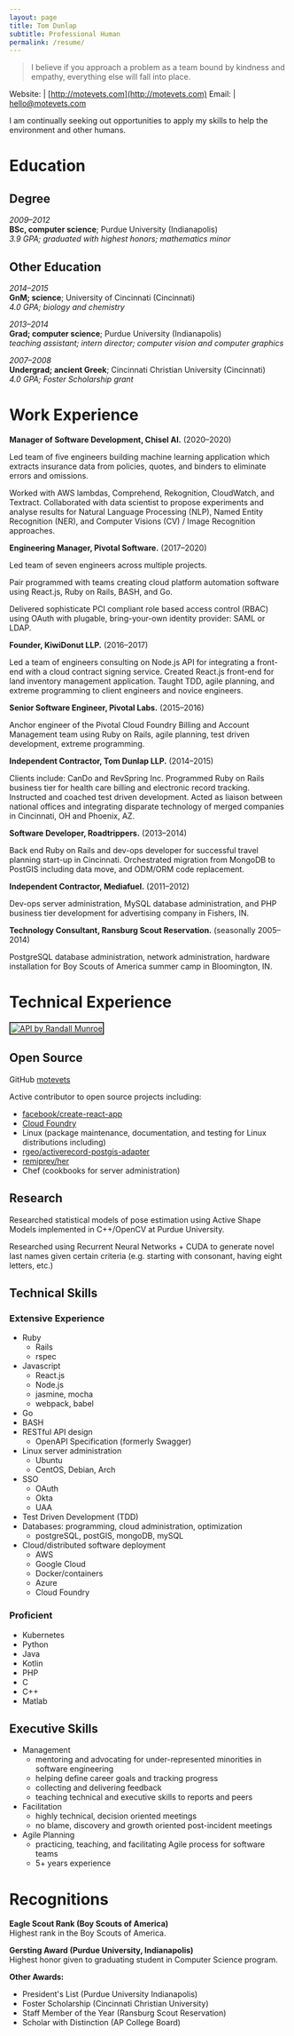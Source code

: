 ```yaml
---
layout: page
title: Tom Dunlap
subtitle: Professional Human
permalink: /resume/
---
```


> I believe if you approach a problem as a team bound by kindness and empathy, everything else will fall into place.

Website: | [http://motevets.com](http://motevets.com)
Email:   | hello@motevets.com

I am continually seeking out opportunities to apply my skills to help the environment and other humans.

Education
=========

Degree
------
*2009–2012*  
**BSc, computer science**; Purdue University (Indianapolis)  
*3.9 GPA; graduated with highest honors; mathematics minor*

Other Education
---------------
*2014–2015*  
**GnM; science**; University of Cincinnati (Cincinnati)  
*4.0 GPA; biology and chemistry*

*2013–2014*  
**Grad; computer science**; Purdue University (Indianapolis)  
*teaching assistant; intern director; computer vision and computer graphics*

*2007–2008*  
**Undergrad; ancient Greek**; Cincinnati Christian University (Cincinnati)  
*4.0 GPA; Foster Scholarship grant*

Work Experience
===============

**Manager of Software Development, Chisel AI.** (2020–2020)

Led team of five engineers building machine learning application which extracts insurance data from policies, quotes,
and binders to eliminate errors and omissions.

Worked with AWS lambdas, Comprehend, Rekognition, CloudWatch, and Textract. Collaborated with data scientist to
propose experiments and analyse results for Natural Language Processing (NLP), Named Entity Recognition (NER), and
Computer Visions (CV) / Image Recognition approaches.

**Engineering Manager, Pivotal Software.** (2017–2020)

Led team of seven engineers across multiple projects.

Pair programmed with teams creating cloud platform automation software using React.js, Ruby on Rails, BASH, and Go.

Delivered sophisticate PCI compliant role based access control (RBAC) using OAuth with plugable, bring-your-own
identity provider: SAML or LDAP.

**Founder, KiwiDonut LLP.** (2016–2017)

Led a team of engineers consulting on Node.js API for integrating a front-end with a cloud contract signing service.
Created React.js front-end for land inventory management application. Taught TDD, agile planning, and extreme
programming to client engineers and novice engineers.

**Senior Software Engineer, Pivotal Labs.** (2015–2016)

Anchor engineer of the Pivotal Cloud Foundry Billing and Account Management team using Ruby on Rails, agile planning,
test driven development, extreme programming.

**Independent Contractor, Tom Dunlap LLP.** (2014–2015)

Clients include: CanDo and RevSpring Inc. Programmed Ruby on Rails business tier for health care billing and
electronic record tracking. Instructed and coached test driven development. Acted as liaison between national offices
and integrating disparate technology of merged companies in Cincinnati, OH and Phoenix, AZ.

**Software Developer, Roadtrippers.** (2013–2014)

Back end Ruby on Rails and dev-ops developer for successful travel planning start-up in Cincinnati. Orchestrated
migration from MongoDB to PostGIS including data move, and ODM/ORM code replacement.

**Independent Contractor, Mediafuel.** (2011–2012)

Dev-ops server administration, MySQL database administration, and PHP business tier development for advertising
company in Fishers, IN.

**Technology Consultant, Ransburg Scout Reservation.** (seasonally 2005–2014)

PostgreSQL database administration, network administration, hardware installation for Boy Scouts of America summer
camp in Bloomington, IN.


Technical Experience
====================

<a href="https://xkcd.com/1481/">
  <img
    style="border: solid 2px #333;padding: 1px;background: #fff;margin: initial;display: initial;max-width: initial;"
    src="http://imgs.xkcd.com/comics/api.png"
    alt="API by Randall Munroe"
    title="ACCESS LIMITS: Clients may maintain connections to the server for no more than 86,400 seconds per day. If you need additional time, you may contact IERS to file a request for up to one additional second."
  />
</a>

Open Source
-----------
GitHub [motevets](https://github.com/motevets)

Active contributor to open source projects including:
* [facebook/create-react-app](https://github.com/facebook/create-react-app)
* [Cloud Foundry](https://github.com/cloudfoundry)
* Linux (package maintenance, documentation, and testing for Linux distributions including)
* [rgeo/activerecord-postgis-adapter](https://github.com/rgeo/activerecord-postgis-adapter)
* [remiprev/her](https://github.com/remiprev/her)
* Chef (cookbooks for server administration)

Research
--------
Researched statistical models of pose estimation using Active Shape Models implemented in C++/OpenCV at Purdue
University.

Researched using Recurrent Neural Networks + CUDA to generate novel last names given certain criteria (e.g. starting
with consonant, having eight letters, etc.)

Technical Skills
----------------
### Extensive Experience
* Ruby  
  * Rails
  * rspec
* Javascript  
  * React.js
  * Node.js
  * jasmine, mocha
  * webpack, babel
* Go
* BASH
* RESTful API design  
  * OpenAPI Specification (formerly Swagger)
* Linux server administration  
  * Ubuntu
  * CentOS, Debian, Arch
* SSO
  * OAuth
  * Okta
  * UAA
* Test Driven Development (TDD)
* Databases: programming, cloud administration, optimization
  * postgreSQL, postGIS, mongoDB, mySQL
* Cloud/distributed software deployment
  * AWS
  * Google Cloud
  * Docker/containers
  * Azure
  * Cloud Foundry

### Proficient
* Kubernetes
* Python
* Java
* Kotlin
* PHP
* C
* C++
* Matlab

Executive Skills
----------------
* Management
  * mentoring and advocating for under-represented minorities in software engineering
  * helping define career goals and tracking progress
  * collecting and delivering feedback
  * teaching technical and executive skills to reports and peers
* Facilitation
  * highly technical, decision oriented meetings
  * no blame, discovery and growth oriented post-incident meetings
* Agile Planning
  * practicing, teaching, and facilitating Agile process for software teams
  * 5+ years experience

Recognitions
============

**Eagle Scout Rank (Boy Scouts of America)**  
Highest rank in the Boy Scouts of America.

**Gersting Award (Purdue University, Indianapolis)**  
Highest honor given to graduating student in Computer Science program.

**Other Awards:**

-  President's List (Purdue University Indianapolis)
-  Foster Scholarship (Cincinnati Christian University)
-  Staff Member of the Year (Ransburg Scout Reservation)
-  Scholar with Distinction (AP College Board)
